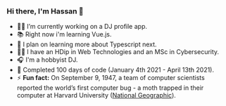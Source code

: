 ### Hi there, I'm Hassan 👋

- 👨‍💻  I’m currently working on a DJ profile app.
- 📚 Right now i'm learning Vue.js.
- 🔮 I plan on learning more about Typescript next.
- 👨‍🎓 I have an HDip in Web Technologies and an MSc in Cybersecurity.
- 🎧 I'm a hobbyist DJ.
- 🎉 Completed 100 days of code (January 4th 2021 - April 13th 2021).
- ⚡ **Fun fact:** On September 9, 1947, a team of computer scientists reported the world’s first computer bug - a moth trapped in their computer at Harvard University ([National Geographic](https://www.nationalgeographic.org/thisday/sep9/worlds-first-computer-bug/ "National Geographic")).
